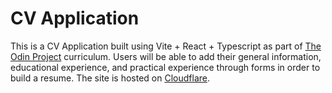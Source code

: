 # CV Application

This is a CV Application built using Vite + React + Typescript as part of [The Odin Project](https://www.theodinproject.com/lessons/react-new-cv-application) curriculum. Users will be able to add their general information, educational experience, and practical experience through forms in order to build a resume. The site is hosted on [Cloudflare](https://cv-application-3ja.pages.dev/).
